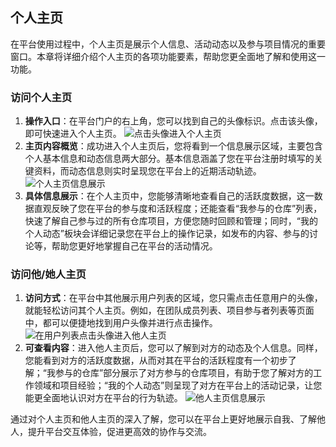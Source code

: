 ## 个人主页

在平台使用过程中，个人主页是展示个人信息、活动动态以及参与项目情况的重要窗口。本章将详细介绍个人主页的各项功能要素，帮助您更全面地了解和使用这一功能。

### 访问个人主页

1. **操作入口**：在平台门户的右上角，您可以找到自己的头像标识。点击该头像，即可快速进入个人主页。
   ![点击头像进入个人主页](/portal/personal-main.png)
2. **主页内容概览**：成功进入个人主页后，您将看到一个信息展示区域，主要包含个人基本信息和动态信息两大部分。基本信息涵盖了您在平台注册时填写的关键资料，而动态信息则实时呈现您在平台上的近期活动轨迹。
   ![个人主页信息展示](/portal/personal-main2.png)
3. **具体信息展示**：在个人主页中，您能够清晰地查看自己的活跃度数据，这一数据直观反映了您在平台的参与度和活跃程度；还能查看“我参与的仓库”列表，快速了解自己参与过的所有仓库项目，方便您随时回顾和管理；同时，“我的个人动态”板块会详细记录您在平台上的操作记录，如发布的内容、参与的讨论等，帮助您更好地掌握自己在平台的活动情况。

### 访问他/她人主页

1. **访问方式**：在平台中其他展示用户列表的区域，您只需点击任意用户的头像，就能轻松访问其个人主页。例如，在团队成员列表、项目参与者列表等页面中，都可以便捷地找到用户头像并进行点击操作。
   ![在用户列表点击头像进入他人主页](/portal/personal-main3.png)
2. **可查看内容**：进入他人主页后，您可以了解到对方的动态及个人信息。同样，您能看到对方的活跃度数据，从而对其在平台的活跃程度有一个初步了解；“我参与的仓库”部分展示了对方参与的仓库项目，有助于您了解对方的工作领域和项目经验；“我的个人动态”则呈现了对方在平台上的活动记录，让您能更全面地认识对方在平台的行为轨迹。
   ![他人主页信息展示](/portal/personal-main4.png)

通过对个人主页和他人主页的深入了解，您可以在平台上更好地展示自我、了解他人，提升平台交互体验，促进更高效的协作与交流。
